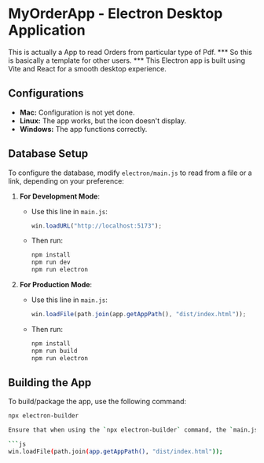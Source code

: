 # MyOrderApp - Electron Desktop Application

This is actually a App to read Orders from particular type of Pdf. *** So this is basically a template for other users. ***
This Electron app is built using Vite and React for a smooth desktop experience. 

## Configurations
- **Mac:** Configuration is not yet done.
- **Linux:** The app works, but the icon doesn't display.
- **Windows:** The app functions correctly.

## Database Setup

To configure the database, modify `electron/main.js` to read from a file or a link, depending on your preference:

1. **For Development Mode**:
   - Use this line in `main.js`:
     ```js
     win.loadURL("http://localhost:5173");
     ```
   - Then run:
     ```bash
     npm install
     npm run dev
     npm run electron
     ```

2. **For Production Mode**:
   - Use this line in `main.js`:
     ```js
     win.loadFile(path.join(app.getAppPath(), "dist/index.html"));
     ```
   - Then run:
     ```bash
     npm install
     npm run build
     npm run electron
     ```

## Building the App

To build/package the app, use the following command:
```bash
npx electron-builder

Ensure that when using the `npx electron-builder` command, the `main.js` file contains the following setup for loading the app:

```js
win.loadFile(path.join(app.getAppPath(), "dist/index.html"));
